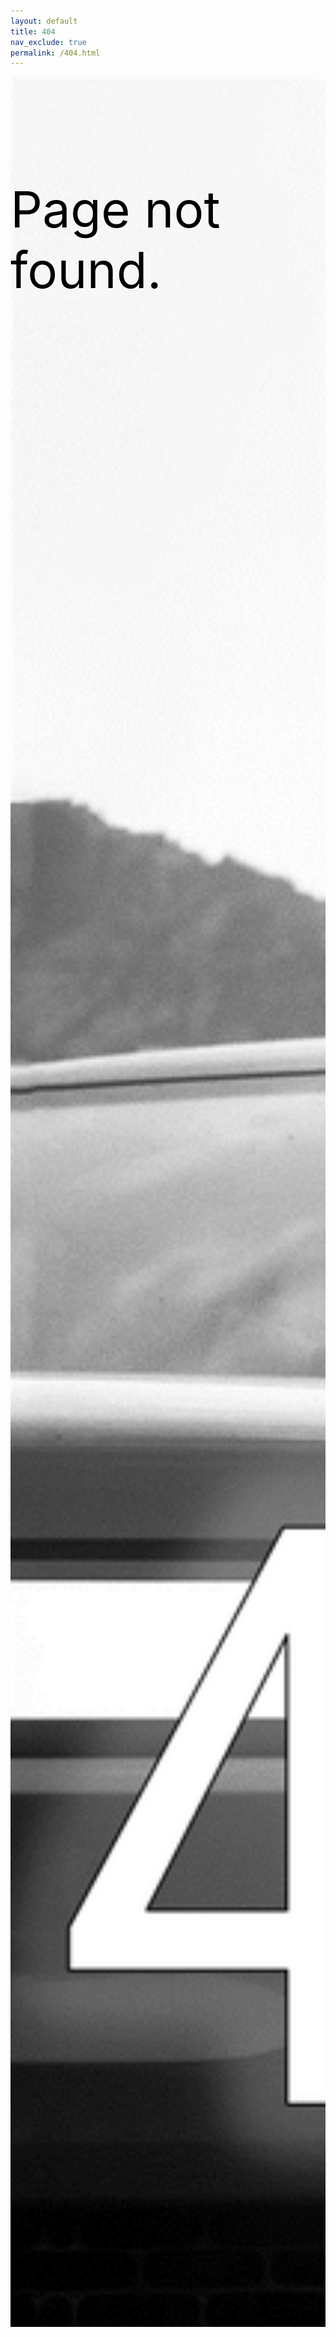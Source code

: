 ```yaml
---
layout: default
title: 404
nav_exclude: true
permalink: /404.html
---
```


<div class="container">
  <img src="/404.png" alt="404 Error Image" />
  <p class="err-text">Page not found.</p>
</div>

<style>
.container {
  position: relative;
  width: 100%;
  height: 90vh;
}

.container img {
  position: absolute;
  top: 0;
  left: 0;
  width: 100%;
  height: 100%;
  object-fit: cover;
  object-position: bottom left;
}

.err-text {
  position: absolute;
  top: 5%;
  right: 5%;
  transform: translateY(-50%);
  font-size: 5rem;
  color: #000;
  text-shadow: 2px 2px #fff;
}

</style>